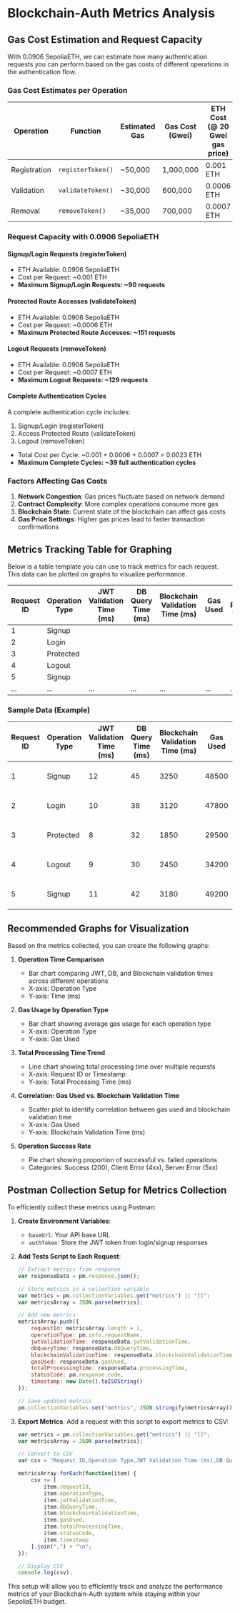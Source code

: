 # Blockchain-Auth Metrics Analysis

## Gas Cost Estimation and Request Capacity

With 0.0906 SepoliaETH, we can estimate how many authentication requests you can perform based on the gas costs of different operations in the authentication flow.

### Gas Cost Estimates per Operation

| Operation | Function | Estimated Gas | Gas Cost (Gwei) | ETH Cost (@ 20 Gwei gas price) |
|-----------|----------|---------------|-----------------|--------------------------------|
| Registration | `registerToken()` | ~50,000 | 1,000,000 | 0.001 ETH |
| Validation | `validateToken()` | ~30,000 | 600,000 | 0.0006 ETH |
| Removal | `removeToken()` | ~35,000 | 700,000 | 0.0007 ETH |

### Request Capacity with 0.0906 SepoliaETH

#### Signup/Login Requests (registerToken)
- ETH Available: 0.0906 SepoliaETH
- Cost per Request: ~0.001 ETH
- **Maximum Signup/Login Requests: ~90 requests**

#### Protected Route Accesses (validateToken)
- ETH Available: 0.0906 SepoliaETH
- Cost per Request: ~0.0006 ETH
- **Maximum Protected Route Accesses: ~151 requests**

#### Logout Requests (removeToken)
- ETH Available: 0.0906 SepoliaETH
- Cost per Request: ~0.0007 ETH
- **Maximum Logout Requests: ~129 requests**

#### Complete Authentication Cycles
A complete authentication cycle includes:
1. Signup/Login (registerToken)
2. Access Protected Route (validateToken)
3. Logout (removeToken)

- Total Cost per Cycle: ~0.001 + 0.0006 + 0.0007 = 0.0023 ETH
- **Maximum Complete Cycles: ~39 full authentication cycles**

### Factors Affecting Gas Costs

1. **Network Congestion**: Gas prices fluctuate based on network demand
2. **Contract Complexity**: More complex operations consume more gas
3. **Blockchain State**: Current state of the blockchain can affect gas costs
4. **Gas Price Settings**: Higher gas prices lead to faster transaction confirmations

## Metrics Tracking Table for Graphing

Below is a table template you can use to track metrics for each request. This data can be plotted on graphs to visualize performance.

| Request ID | Operation Type | JWT Validation Time (ms) | DB Query Time (ms) | Blockchain Validation Time (ms) | Gas Used | Total Processing Time (ms) | Status Code | Timestamp |
|------------|----------------|--------------------------|--------------------|---------------------------------|----------|----------------------------|-------------|-----------|
| 1 | Signup | | | | | | | |
| 2 | Login | | | | | | | |
| 3 | Protected | | | | | | | |
| 4 | Logout | | | | | | | |
| 5 | Signup | | | | | | | |
| ... | ... | ... | ... | ... | ... | ... | ... | ... |

### Sample Data (Example)

| Request ID | Operation Type | JWT Validation Time (ms) | DB Query Time (ms) | Blockchain Validation Time (ms) | Gas Used | Total Processing Time (ms) | Status Code | Timestamp |
|------------|----------------|--------------------------|--------------------|---------------------------------|----------|----------------------------|-------------|-----------|
| 1 | Signup | 12 | 45 | 3250 | 48500 | 3307 | 200 | 2024-11-20 10:15:23 |
| 2 | Login | 10 | 38 | 3120 | 47800 | 3168 | 200 | 2024-11-20 10:16:05 |
| 3 | Protected | 8 | 32 | 1850 | 29500 | 1890 | 200 | 2024-11-20 10:16:30 |
| 4 | Logout | 9 | 30 | 2450 | 34200 | 2489 | 200 | 2024-11-20 10:17:15 |
| 5 | Signup | 11 | 42 | 3180 | 49200 | 3233 | 200 | 2024-11-20 10:18:02 |

## Recommended Graphs for Visualization

Based on the metrics collected, you can create the following graphs:

1. **Operation Time Comparison**
   - Bar chart comparing JWT, DB, and Blockchain validation times across different operations
   - X-axis: Operation Type
   - Y-axis: Time (ms)

2. **Gas Usage by Operation Type**
   - Bar chart showing average gas usage for each operation type
   - X-axis: Operation Type
   - Y-axis: Gas Used

3. **Total Processing Time Trend**
   - Line chart showing total processing time over multiple requests
   - X-axis: Request ID or Timestamp
   - Y-axis: Total Processing Time (ms)

4. **Correlation: Gas Used vs. Blockchain Validation Time**
   - Scatter plot to identify correlation between gas used and blockchain validation time
   - X-axis: Gas Used
   - Y-axis: Blockchain Validation Time (ms)

5. **Operation Success Rate**
   - Pie chart showing proportion of successful vs. failed operations
   - Categories: Success (200), Client Error (4xx), Server Error (5xx)

## Postman Collection Setup for Metrics Collection

To efficiently collect these metrics using Postman:

1. **Create Environment Variables**:
   - `baseUrl`: Your API base URL
   - `authToken`: Store the JWT token from login/signup responses

2. **Add Tests Script to Each Request**:
   ```javascript
   // Extract metrics from response
   var responseData = pm.response.json();
   
   // Store metrics in a collection variable
   var metrics = pm.collectionVariables.get("metrics") || "[]";
   var metricsArray = JSON.parse(metrics);
   
   // Add new metrics
   metricsArray.push({
       requestId: metricsArray.length + 1,
       operationType: pm.info.requestName,
       jwtValidationTime: responseData.jwtValidationTime,
       dbQueryTime: responseData.dbQueryTime,
       blockchainValidationTime: responseData.blockchainValidationTime,
       gasUsed: responseData.gasUsed,
       totalProcessingTime: responseData.processingTime,
       statusCode: pm.response.code,
       timestamp: new Date().toISOString()
   });
   
   // Save updated metrics
   pm.collectionVariables.set("metrics", JSON.stringify(metricsArray));
   ```

3. **Export Metrics**:
   Add a request with this script to export metrics to CSV:
   ```javascript
   var metrics = pm.collectionVariables.get("metrics") || "[]";
   var metricsArray = JSON.parse(metrics);
   
   // Convert to CSV
   var csv = "Request ID,Operation Type,JWT Validation Time (ms),DB Query Time (ms),Blockchain Validation Time (ms),Gas Used,Total Processing Time (ms),Status Code,Timestamp\n";
   
   metricsArray.forEach(function(item) {
       csv += [
           item.requestId,
           item.operationType,
           item.jwtValidationTime,
           item.dbQueryTime,
           item.blockchainValidationTime,
           item.gasUsed,
           item.totalProcessingTime,
           item.statusCode,
           item.timestamp
       ].join(",") + "\n";
   });
   
   // Display CSV
   console.log(csv);
   ```

This setup will allow you to efficiently track and analyze the performance metrics of your Blockchain-Auth system while staying within your SepoliaETH budget. 